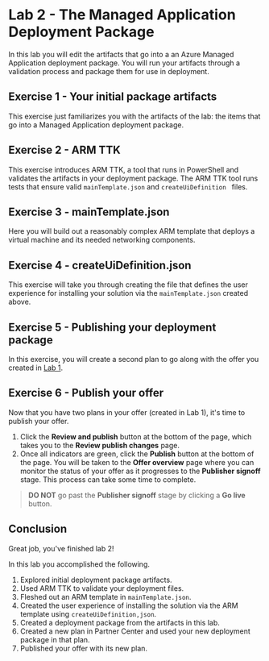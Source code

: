 # Lab 2 - The Managed Application Deployment Package

In this lab you will edit the artifacts that go into a an Azure Managed Application deployment package. You will run your artifacts through a validation process and package them for use in deployment.

## Exercise 1 - Your initial package artifacts

This exercise just familiarizes you with the artifacts of the lab: the items that go into a Managed Application deployment package.

## Exercise 2 - ARM TTK

This exercise introduces ARM TTK, a tool that runs in PowerShell and validates the artifacts in your deployment package. The ARM TTK tool runs tests that ensure valid `mainTemplate.json` and `createUiDefinition ` files.

## Exercise 3 - mainTemplate.json

Here you will build out a reasonably complex ARM template that deploys a virtual machine and its needed networking components. 

## Exercise 4 - createUiDefinition.json

This exercise will take you through creating the file that defines the user experience for installing your solution via the `mainTemplate.json` created above.

## Exercise 5 - Publishing your deployment package

In this exercise, you will create a second plan to go along with the offer you created in [Lab 1](../lab-1-partner-center/README.md).

## Exercise 6 - Publish your offer

Now that you have two plans in your offer (created in Lab 1), it's time to publish your offer.

1. Click the **Review and publish** button at the bottom of the page, which takes you to the **Review publish changes** page.
2. Once all indicators are green, click the **Publish** button at the bottom of the page. You will be taken to the **Offer overview** page where you can monitor the status of your offer as it progresses to the **Publisher signoff** stage. This process can take some time to complete.

> **DO NOT** go past the **Publisher signoff** stage by clicking a **Go live** button.


## Conclusion

Great job, you've finished lab 2! 

In this lab you accomplished the following.

1. Explored initial deployment package artifacts.
2. Used ARM TTK to validate your deployment files.
3. Fleshed out an ARM template in `mainTemplate.json`.
4. Created the user experience of installing the solution via the ARM template using `createUiDefinition,json`.
5. Created a deployment package from the artifacts in this lab.
6. Created a new plan in Partner Center and used your new deployment package in that plan.
7. Published your offer with its new plan.
